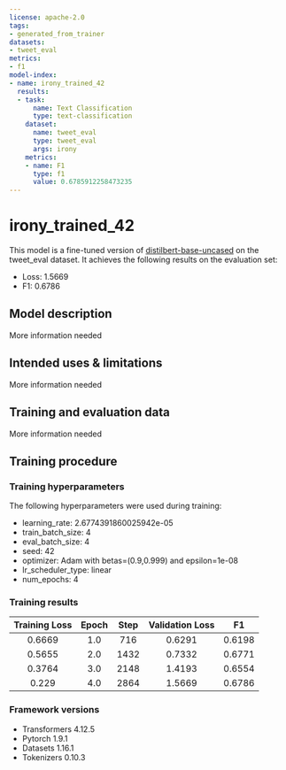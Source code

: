 ```yaml
---
license: apache-2.0
tags:
- generated_from_trainer
datasets:
- tweet_eval
metrics:
- f1
model-index:
- name: irony_trained_42
  results:
  - task:
      name: Text Classification
      type: text-classification
    dataset:
      name: tweet_eval
      type: tweet_eval
      args: irony
    metrics:
    - name: F1
      type: f1
      value: 0.6785912258473235
---
```


<!-- This model card has been generated automatically according to the information the Trainer had access to. You
should probably proofread and complete it, then remove this comment. -->

# irony_trained_42

This model is a fine-tuned version of [distilbert-base-uncased](https://huggingface.co/distilbert-base-uncased) on the tweet_eval dataset.
It achieves the following results on the evaluation set:
- Loss: 1.5669
- F1: 0.6786

## Model description

More information needed

## Intended uses & limitations

More information needed

## Training and evaluation data

More information needed

## Training procedure

### Training hyperparameters

The following hyperparameters were used during training:
- learning_rate: 2.6774391860025942e-05
- train_batch_size: 4
- eval_batch_size: 4
- seed: 42
- optimizer: Adam with betas=(0.9,0.999) and epsilon=1e-08
- lr_scheduler_type: linear
- num_epochs: 4

### Training results

| Training Loss | Epoch | Step | Validation Loss | F1     |
|:-------------:|:-----:|:----:|:---------------:|:------:|
| 0.6669        | 1.0   | 716  | 0.6291          | 0.6198 |
| 0.5655        | 2.0   | 1432 | 0.7332          | 0.6771 |
| 0.3764        | 3.0   | 2148 | 1.4193          | 0.6554 |
| 0.229         | 4.0   | 2864 | 1.5669          | 0.6786 |


### Framework versions

- Transformers 4.12.5
- Pytorch 1.9.1
- Datasets 1.16.1
- Tokenizers 0.10.3
